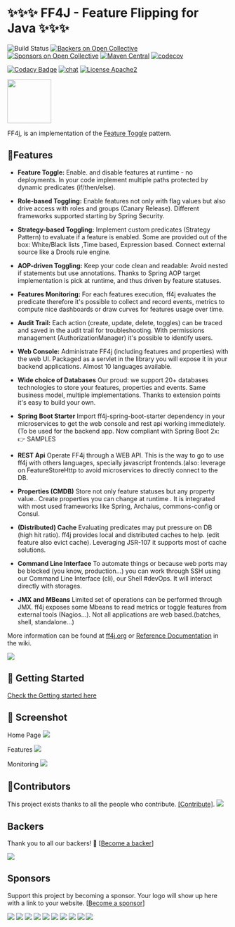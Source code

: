 # ✨✨✨ FF4J - Feature Flipping for Java ✨✨✨

![Build Status](https://github.com/ff4j/ff4j/actions/workflows/build_workflow.yml/badge.svg?branch=main)
[![Backers on Open Collective](https://opencollective.com/ff4j/backers/badge.svg)](#backers) [![Sponsors on Open Collective](https://opencollective.com/ff4j/sponsors/badge.svg)](#sponsors) [![Maven Central](https://maven-badges.herokuapp.com/maven-central/org.ff4j/ff4j-core/badge.svg)](https://maven-badges.herokuapp.com/maven-central/org.ff4j/ff4j-core/)
[![codecov](https://codecov.io/gh/ff4j/ff4j/branch/main/graph/badge.svg?token=qMQlFdPN80)](https://codecov.io/gh/ff4j/ff4j)

[![Codacy Badge](https://app.codacy.com/project/badge/Grade/9eeaf11647704bb991243b9eb380efb0)](https://www.codacy.com/gh/ff4j/ff4j/dashboard?utm_source=github.com&amp;utm_medium=referral&amp;utm_content=ff4j/ff4j&amp;utm_campaign=Badge_Grade)
[![chat](https://img.shields.io/badge/chat-on%20discord-blue?style=flat-square)](https://discord.gg/y8RMbHQR)
[![License Apache2](https://img.shields.io/hexpm/l/plug.svg)](http://www.apache.org/licenses/LICENSE-2.0)


<img src="http://ff4j.github.io/images/ff4j.png" height="100px" />

FF4j, is an implementation of the [Feature Toggle](http://martinfowler.com/bliki/FeatureToggle.html) pattern.

## 🤘Features

- **Feature Toggle:** Enable. and disable features at runtime - no deployments. In your code implement multiple paths protected by dynamic predicates (if/then/else).

- **Role-based Toggling:** Enable features not only with flag values but also drive access with roles and groups (Canary Release). Different frameworks supported starting by Spring Security.

- **Strategy-based Toggling:** Implement custom predicates (Strategy Pattern) to evaluate if a feature is enabled. Some are provided out of the box: White/Black lists ,Time based, Expression based. Connect external source like a Drools rule engine.

- **AOP-driven Toggling:** Keep your code clean and readable: Avoid nested if statements but use annotations. Thanks to Spring AOP target implementation is pick at runtime, and thus driven by feature statuses.

- **Features Monitoring:** For each features execution, ff4j evaluates the predicate therefore it's possible to collect and record events, metrics to compute nice dashboards or draw curves for features usage over time.

- **Audit Trail:** Each action (create, update, delete, toggles) can be traced and saved in the audit trail for troubleshooting. With permissions management (AuthorizationManager) it's possible to identify users.

- **Web Console:**
Administrate FF4j (including features and properties) with the web UI. Packaged as a servlet in the library you will expose it in your backend applications. Almost 10 languages available.

- **Wide choice of Databases** Our proud: we support 20+ databases technologies to store your features, properties and events. Same business model, multiple implementations. Thanks to extension points it's easy to build your own.

- **Spring Boot Starter** Import ff4j-spring-boot-starter dependency in your microservices to get the web console and rest api working immediately. (To be used for the backend app. Now compliant with Spring Boot 2x: 👉 SAMPLES

- **REST Api** Operate FF4j through a WEB API. This is the way to go to use ff4j with others languages, specially javascript frontends.(also: leverage on FeatureStoreHttp to avoid microservices to directly connect to the DB.

- **Properties (CMDB)** Store not only feature statuses but any property value.. Create properties you can change at runtime . It is integrated with most used frameworks like Spring, Archaius, commons-config or Consul.

- **(Distributed) Cache** Evaluating predicates may put pressure on DB (high hit ratio). ff4j provides local and distributed caches to help. (edit feature also evict cache). Leveraging JSR-107 it supports most of cache solutions.

- **Command Line Interface** To automate things or because web ports may be blocked (you know, production...) you can work through SSH using our Command Line Interface (cli), our Shell #devOps. It will interact directly with storages.

- **JMX and MBeans** Limited set of operations can be performed through JMX. ff4j exposes some Mbeans to read metrics or toggle features from external tools (Nagios...). Not all applications are web based.(batches, shell, standalone...)

More information can be found at [ff4j.org](http://ff4j.org) or 
[Reference Documentation](https://github.com/ff4j/ff4j/wiki) in the wiki.


<img src="http://ff4j.org/images/feature_08_technos.png" /> 

## 🔨 Getting Started

[Check the Getting started here](http://ff4j.org/#10min)

## 👀 Screenshot

Home Page
<img src="http://ff4j.github.io/wiki/console-1.6-home.png" /> 

Features
<img src="http://ff4j.github.io/wiki/console-1.6-features.jpg" /> 

Monitoring
<img src="http://ff4j.github.io/wiki/console-1.6-monitoring.png" /> 

## 👤Contributors

This project exists thanks to all the people who contribute. [[Contribute]](CONTRIBUTING.md).
<a href="https://github.com/ff4j/ff4j/graphs/contributors"><img src="https://opencollective.com/ff4j/contributors.svg?width=890" /></a>


## Backers

Thank you to all our backers! 🙏 [[Become a backer](https://opencollective.com/ff4j#backer)]

<a href="https://opencollective.com/ff4j#backers" target="_blank"><img src="https://opencollective.com/ff4j/backers.svg?width=890"></a>


## Sponsors

Support this project by becoming a sponsor. Your logo will show up here with a link to your website. [[Become a sponsor](https://opencollective.com/ff4j#sponsor)]

<a href="https://opencollective.com/ff4j/sponsor/0/website" target="_blank"><img src="https://opencollective.com/ff4j/sponsor/0/avatar.svg"></a>
<a href="https://opencollective.com/ff4j/sponsor/1/website" target="_blank"><img src="https://opencollective.com/ff4j/sponsor/1/avatar.svg"></a>
<a href="https://opencollective.com/ff4j/sponsor/2/website" target="_blank"><img src="https://opencollective.com/ff4j/sponsor/2/avatar.svg"></a>
<a href="https://opencollective.com/ff4j/sponsor/3/website" target="_blank"><img src="https://opencollective.com/ff4j/sponsor/3/avatar.svg"></a>
<a href="https://opencollective.com/ff4j/sponsor/4/website" target="_blank"><img src="https://opencollective.com/ff4j/sponsor/4/avatar.svg"></a>
<a href="https://opencollective.com/ff4j/sponsor/5/website" target="_blank"><img src="https://opencollective.com/ff4j/sponsor/5/avatar.svg"></a>
<a href="https://opencollective.com/ff4j/sponsor/6/website" target="_blank"><img src="https://opencollective.com/ff4j/sponsor/6/avatar.svg"></a>
<a href="https://opencollective.com/ff4j/sponsor/7/website" target="_blank"><img src="https://opencollective.com/ff4j/sponsor/7/avatar.svg"></a>
<a href="https://opencollective.com/ff4j/sponsor/8/website" target="_blank"><img src="https://opencollective.com/ff4j/sponsor/8/avatar.svg"></a>
<a href="https://opencollective.com/ff4j/sponsor/9/website" target="_blank"><img src="https://opencollective.com/ff4j/sponsor/9/avatar.svg"></a>


